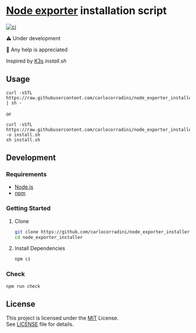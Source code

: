 # [Node exporter](https://github.com/prometheus/node_exporter) installation script

[![ci](https://github.com/carlocorradini/node_exporter_installer/actions/workflows/ci.yml/badge.svg)](https://github.com/carlocorradini/node_exporter_installer/actions/workflows/ci.yml)

:warning: Under development

:wave: Any help is appreciated

Inspired by [K3s](https://github.com/k3s-io/k3s) _install.sh_

## Usage

```shell
curl -sSfL https://raw.githubusercontent.com/carlocorradini/node_exporter_installer/main/install.sh | sh -
```

or

```shell
curl -sSfL https://raw.githubusercontent.com/carlocorradini/node_exporter_installer/main/install.sh -o install.sh
sh install.sh
```

## Development

### Requirements

- [Node.js](https://nodejs.org)
- [npm](https://www.npmjs.com)

### Getting Started

1. Clone

   ```bash
   git clone https://github.com/carlocorradini/node_exporter_installer.git
   cd node_exporter_installer
   ```

1. Install Dependencies

   ```bash
   npm ci
   ```

### Check

```shell
npm run check
```

## License

This project is licensed under the [MIT](https://opensource.org/licenses/MIT) License. \
See [LICENSE](LICENSE) file for details.
